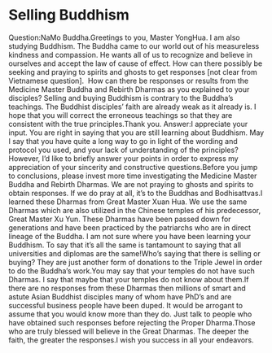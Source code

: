 # Selling Buddhism

​Question:NaMo Buddha.​Greetings to you, Master YongHua. I am also studying Buddhism. The Buddha came to our world out of his measureless kindness and compassion. He wants all of us to recognize and believe in ourselves and accept the law of cause of effect. How can there possibly be seeking and praying to spirits and ghosts to get responses [not clear from Vietnamese question].       How can there be responses or results from the Medicine Master Buddha and Rebirth Dharmas as you explained to your disciples? Selling and buying Buddhism is contrary to the Buddha’s teachings. The Buddhist disciples’ faith are already weak as it already is. I hope that you will correct the erroneous teachings so that they are consistent with the true principles.​Thank you.  Answer:I appreciate your input. You are right in saying that you are still learning about Buddhism. May I say that you have quite a long way to go in light of the wording and protocol you used, and your lack of understanding of the principles?However, I’d like to briefly answer your points in order to express my appreciation of your sincerity and constructive questions.Before you jump to conclusions, please invest more time investigating the Medicine Master Buddha and Rebirth Dharmas. We are not praying to ghosts and spirits to obtain responses. If we do pray at all, it’s to the Buddhas and Bodhisattvas.I learned these Dharmas from Great Master Xuan Hua. We use the same Dharmas which are also utilized in the Chinese temples of his predecessor, Great Master Xu Yun. These Dharmas have been passed down for generations and have been practiced by the patriarchs who are in direct lineage of the Buddha. I am not sure where you have been learning your Buddhism. To say that it’s all the same is tantamount to saying that all universities and diplomas are the same!Who’s saying that there is selling or buying? They are just another form of donations to the Triple Jewel in order to do the Buddha’s work.You may say that your temples do not have such Dharmas. I say that maybe that your temples do not know about them.If there are no responses from these Dharmas then millions of smart and astute Asian Buddhist disciples many of whom have PhD’s and are successful business people have been duped. It would be arrogant to assume that you would know more than they do. Just talk to people who have obtained such responses before rejecting the Proper Dharma.Those who are truly blessed will believe in the Great Dharmas. The deeper the faith, the greater the responses.I wish you success in all your endeavors.